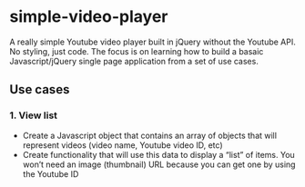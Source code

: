 # simple-video-player
A really simple Youtube video player built in jQuery without the Youtube API. No styling, just code. The focus is on learning how to build a basaic Javascript/jQuery single page application from a set of use cases.

## Use cases

### 1. View list

* Create a Javascript object that contains an array of objects that will represent videos (video name, Youtube video ID, etc)
* Create functionality that will use this data to display a “list” of items. You won’t need an image (thumbnail) URL because you can get one by using the Youtube ID 